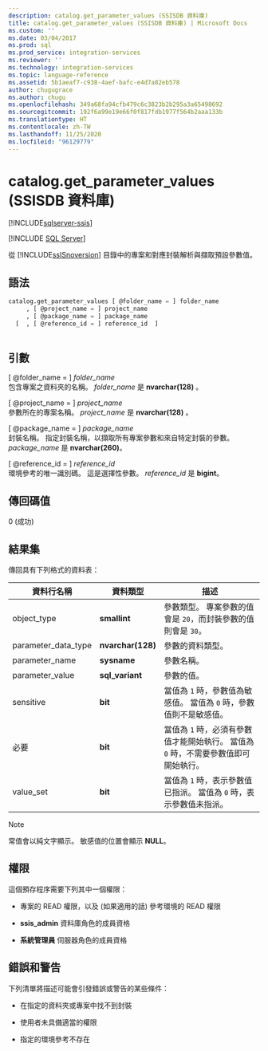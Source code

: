 ```yaml
---
description: catalog.get_parameter_values (SSISDB 資料庫)
title: catalog.get_parameter_values (SSISDB 資料庫) | Microsoft Docs
ms.custom: ''
ms.date: 03/04/2017
ms.prod: sql
ms.prod_service: integration-services
ms.reviewer: ''
ms.technology: integration-services
ms.topic: language-reference
ms.assetid: 5b1aeaf7-c938-4aef-bafc-e4d7a82eb578
author: chugugrace
ms.author: chugu
ms.openlocfilehash: 349a68fa94cfb479c6c3823b2b295a3a65498692
ms.sourcegitcommit: 192f6a99e19e66f0f817fdb1977f564b2aaa133b
ms.translationtype: HT
ms.contentlocale: zh-TW
ms.lasthandoff: 11/25/2020
ms.locfileid: "96129779"
---
```

# <a name="catalogget_parameter_values-ssisdb-database"></a>catalog.get_parameter_values (SSISDB 資料庫)

[!INCLUDE[sqlserver-ssis](../../includes/applies-to-version/sqlserver-ssis.md)]


[!INCLUDE [SQL Server](../../includes/applies-to-version/sqlserver.md)]

  從 [!INCLUDE[ssISnoversion](../../includes/ssisnoversion-md.md)] 目錄中的專案和對應封裝解析與擷取預設參數值。  
  
## <a name="syntax"></a>語法  
  
```sql  
catalog.get_parameter_values [ @folder_name = ] folder_name  
     , [ @project_name = ] project_name  
     , [ @package_name = ] package_name  
  [  , [ @reference_id = ] reference_id  ]  
  
```  
  
## <a name="arguments"></a>引數  
 [ @folder_name = ] *folder_name*  
 包含專案之資料夾的名稱。 *folder_name* 是 **nvarchar(128)** 。  
  
 [ @project_name = ] *project_name*  
 參數所在的專案名稱。 *project_name* 是 **nvarchar(128)** 。  
  
 [ @package_name = ] *package_name*  
 封裝名稱。 指定封裝名稱，以擷取所有專案參數和來自特定封裝的參數。 *package_name* 是 **nvarchar(260)**。  
  
 [ @reference_id = ] *reference_id*  
 環境參考的唯一識別碼。 這是選擇性參數。 *reference_id* 是 **bigint**。  
  
## <a name="return-code-value"></a>傳回碼值  
 0 (成功)  
  
## <a name="result-sets"></a>結果集  
 傳回具有下列格式的資料表：  
  
|資料行名稱|資料類型|描述|  
|-----------------|---------------|-----------------|  
|object_type|**smallint**|參數類型。 專案參數的值會是 `20`，而封裝參數的值則會是 `30`。|  
|parameter_data_type|**nvarchar(128)**|參數的資料類型。|  
|parameter_name|**sysname**|參數名稱。|  
|parameter_value|**sql_variant**|參數的值。|  
|sensitive|**bit**|當值為 `1` 時，參數值為敏感值。 當值為 `0` 時，參數值則不是敏感值。|  
|必要|**bit**|當值為 `1` 時，必須有參數值才能開始執行。 當值為 `0` 時，不需要參數值即可開始執行。|  
|value_set|**bit**|當值為 `1` 時，表示參數值已指派。 當值為 `0` 時，表示參數值未指派。|  
  
> [!NOTE]  
>  常值會以純文字顯示。 敏感值的位置會顯示 **NULL**。  
  
## <a name="permissions"></a>權限  
 這個預存程序需要下列其中一個權限：  
  
-   專案的 READ 權限，以及 (如果適用的話) 參考環境的 READ 權限  
  
-   **ssis_admin** 資料庫角色的成員資格  
  
-   **系統管理員** 伺服器角色的成員資格  
  
## <a name="errors-and-warnings"></a>錯誤和警告  
 下列清單將描述可能會引發錯誤或警告的某些條件：  
  
-   在指定的資料夾或專案中找不到封裝  
  
-   使用者未具備適當的權限  
  
-   指定的環境參考不存在  
  
  
